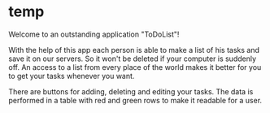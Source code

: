 # temp
Welcome to an outstanding application "ToDoList"!

With the help of this app each person is able to make a list of his tasks and save it on our servers. 
So it won't be deleted if your computer is suddenly off. An access to a list from every place of the 
world makes it better for you to get your tasks whenever you want.

There are buttons for adding, deleting and editing your tasks. The data is performed in a table with 
red and green rows to make it readable for a user.
